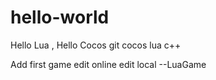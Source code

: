 # hello-world
Hello Lua , Hello Cocos
git
cocos lua
c++

Add first game edit online
edit local --LuaGame
